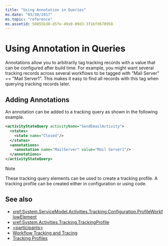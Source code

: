 ```yaml
---
title: "Using Annotation in Queries"
ms.date: "03/30/2017"
ms.topic: "reference"
ms.assetid: 50855b30-d5fe-49a9-89d3-3f1bfd670958
---
```

# Using Annotation in Queries
Annotations allow you to arbitrarily tag tracking records with a value that can be configured after build time. For example, you might want several tracking records across several workflows to be tagged with "Mail Server" == "Mail Server1". This makes it easy to find all records with this tag when querying tracking records later.  
  
## Adding Annotations  
 An annotation can be added to a tracking query as shown in the following example.  
  
```xml  
<activityStateQuery activityName="SendEmailActivity">  
  <states>  
    <state name="Closed"/>  
  </states>  
  <annotations>  
    <annotation name="MailServer" value="Mail Server1"/>  
  </annotations>  
</activityStateQuery>  
```  
  
> [!NOTE]
>  These tracking query elements can be used to create a tracking profile. A tracking profile can be created either in configuration or using code.  
  
## See also
- <xref:System.ServiceModel.Activities.Tracking.Configuration.ProfileWorkflowElement>
- <xref:System.Activities.Tracking.TrackingProfile>
- [\<participants>](../../../../../docs/framework/configure-apps/file-schema/windows-workflow-foundation/participants.md)
- [Workflow Tracking and Tracing](../../../../../docs/framework/windows-workflow-foundation/workflow-tracking-and-tracing.md)
- [Tracking Profiles](../../../../../docs/framework/windows-workflow-foundation/tracking-profiles.md)
